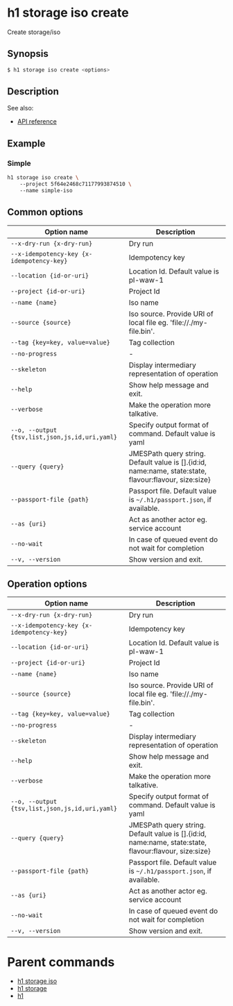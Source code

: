 
# h1 storage iso create

Create storage/iso

## Synopsis

```bash
$ h1 storage iso create <options>
```

## Description

See also:

* [API reference](https://api.hyperone.com/v2/docs#operation/storage_project_iso_create)

## Example


### Simple

```bash
h1 storage iso create \ 
	--project 5f64e2468c71177993874510 \ 
	--name simple-iso
```

## Common options

| Option name                                        | Description                                                                                               |
| -------------------------------------------------- | --------------------------------------------------------------------------------------------------------- |
| ```--x-dry-run {x-dry-run}```                      | Dry run                                                                                                   |
| ```--x-idempotency-key {x-idempotency-key}```      | Idempotency key                                                                                           |
| ```--location {id-or-uri}```                       | Location Id. Default value is pl-waw-1                                                                    |
| ```--project {id-or-uri}```                        | Project Id                                                                                                |
| ```--name {name}```                                | Iso name                                                                                                  |
| ```--source {source}```                            | Iso source. Provide URI of local file eg. 'file://./my-file.bin'.                                         |
| ```--tag {key=key, value=value}```                 | Tag collection                                                                                            |
| ```--no-progress```                                | -                                                                                                         |
| ```--skeleton```                                   | Display intermediary representation of operation                                                          |
| ```--help```                                       | Show help message and exit.                                                                               |
| ```--verbose```                                    | Make the operation more talkative.                                                                        |
| ```--o, --output {tsv,list,json,js,id,uri,yaml}``` | Specify output format of command. Default value is yaml                                                   |
| ```--query {query}```                              | JMESPath query string. Default value is [].\{id:id, name:name, state:state, flavour:flavour, size:size\}  |
| ```--passport-file {path}```                       | Passport file. Default value is ```~/.h1/passport.json```, if available.                                  |
| ```--as {uri}```                                   | Act as another actor eg. service account                                                                  |
| ```--no-wait```                                    | In case of queued event do not wait for completion                                                        |
| ```--v, --version```                               | Show version and exit.                                                                                    |

## Operation options

| Option name                                        | Description                                                                                               |
| -------------------------------------------------- | --------------------------------------------------------------------------------------------------------- |
| ```--x-dry-run {x-dry-run}```                      | Dry run                                                                                                   |
| ```--x-idempotency-key {x-idempotency-key}```      | Idempotency key                                                                                           |
| ```--location {id-or-uri}```                       | Location Id. Default value is pl-waw-1                                                                    |
| ```--project {id-or-uri}```                        | Project Id                                                                                                |
| ```--name {name}```                                | Iso name                                                                                                  |
| ```--source {source}```                            | Iso source. Provide URI of local file eg. 'file://./my-file.bin'.                                         |
| ```--tag {key=key, value=value}```                 | Tag collection                                                                                            |
| ```--no-progress```                                | -                                                                                                         |
| ```--skeleton```                                   | Display intermediary representation of operation                                                          |
| ```--help```                                       | Show help message and exit.                                                                               |
| ```--verbose```                                    | Make the operation more talkative.                                                                        |
| ```--o, --output {tsv,list,json,js,id,uri,yaml}``` | Specify output format of command. Default value is yaml                                                   |
| ```--query {query}```                              | JMESPath query string. Default value is [].\{id:id, name:name, state:state, flavour:flavour, size:size\}  |
| ```--passport-file {path}```                       | Passport file. Default value is ```~/.h1/passport.json```, if available.                                  |
| ```--as {uri}```                                   | Act as another actor eg. service account                                                                  |
| ```--no-wait```                                    | In case of queued event do not wait for completion                                                        |
| ```--v, --version```                               | Show version and exit.                                                                                    |

# Parent commands

* [h1 storage iso](./../README.md)
* [h1 storage](./../../README.md)
* [h1](./../../../README.md)

